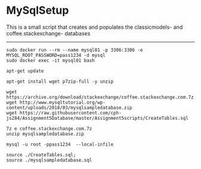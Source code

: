 # MySqlSetup
This is a small script that creates and populates the classicmodels- and coffee.stackexchange- databases

--------------------------------------------------------------------------------------------------------------------------
```
sudo docker run --rm --name mysql01 -p 3306:3306 -e MYSQL_ROOT_PASSWORD=pass1234 -d mysql
sudo docker exec -it mysql01 bash 

apt-get update

apt-get install wget p7zip-full -y unzip

wget https://archive.org/download/stackexchange/coffee.stackexchange.com.7z
wget http://www.mysqltutorial.org/wp-content/uploads/2018/03/mysqlsampledatabase.zip
wget https://raw.githubusercontent.com/cph-js284/Assignment5Database/master/Assignment5scripts/CreateTables.sql

7z e coffee.stackexchange.com.7z 
unzip mysqlsampledatabase.zip

mysql -u root -ppass1234  --local-infile

source ./CreateTables.sql;
source ./mysqlsampledatabase.sql

```
